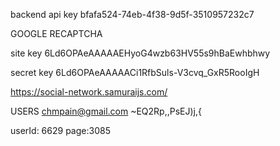 <!-- https://www.youtube.com/playlist?list=PLcvhF2Wqh7DNVy1OCUpG3i5lyxyBWhGZ8 -->

backend api key
bfafa524-74eb-4f38-9d5f-3510957232c7

GOOGLE RECAPTCHA

site key
6Ld6OPAeAAAAAEHyoG4wzb63HV55s9hBaEwhbhwy

secret key
6Ld6OPAeAAAAACi1RfbSuls-V3cvq_GxR5RooIgH

https://social-network.samuraijs.com/

USERS
chmpain@gmail.com
~EQ2Rp,,PsEJ)j,{

userId: 6629
page:3085
